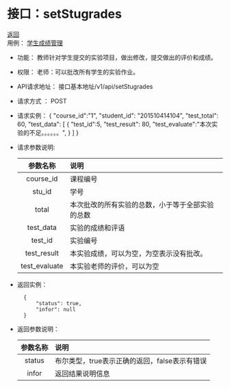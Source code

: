 <!-- markdownlint-disable MD033-->
<!-- 禁止MD033类型的警告 https://www.npmjs.com/package/markdownlint -->

# 接口：setStugrades
[返回](../README.md) \
用例： [学生成绩管理](../用例/学生成绩管理.md)

- 功能：
    教师针对学生提交的实验项目，做出修改，提交做出的评价和成绩。


- 权限：
    老师：可以批改所有学生的实验作业。

- API请求地址：
    接口基本地址/v1/api/setStugrades

- 请求方式 ：
    POST

- 请求实例：
        {
            "course_id":"1",
            "student_id": "201510414104",
            "test_total": 60,
            "test_data": [
                {
                "test_id":5,
                "test_result": 80,
                "test_evaluate":"本次实验的不足。。。。。。",
                }
            ]
        }

- 请求参数说明:

  |参数名称|说明|
  |:---------:|:--------------------------------------------------------|
  |course_id|课程编号|
  |stu_id|学号|
  |total|本次批改的所有实验的总数，小于等于全部实验的总数|
  |test_data|实验的成绩和评语|
  |test_id|实验编号|
  |test_result|本实验成绩，可以为空，为空表示没有批改。|
  |test_evaluate|本实验老师的评价，可以为空|

- 返回实例：

        {
            "status": true,
            "infor": null
        }

- 返回参数说明：

  |参数名称|说明|
  |:---------:|:--------------------------------------------------------|
  |status|布尔类型，true表示正确的返回，false表示有错误|
  |infor|返回结果说明信息|


